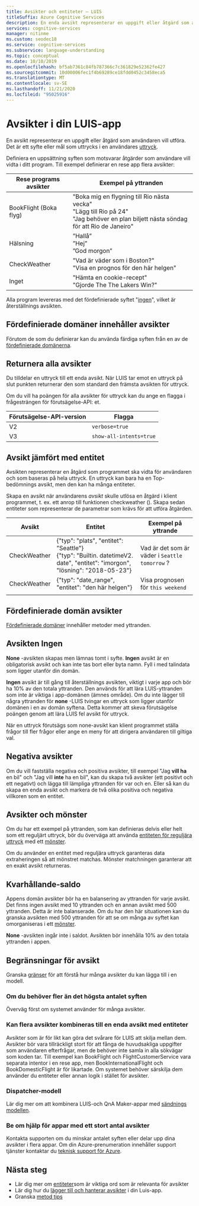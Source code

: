 ```yaml
---
title: Avsikter och entiteter – LUIS
titleSuffix: Azure Cognitive Services
description: En enda avsikt representerar en uppgift eller åtgärd som användaren vill utföra. Det är ett syfte eller mål som uttrycks i en användares uttryck. Definiera en uppsättning syften som motsvarar åtgärder som användare vill vidta i ditt program.
services: cognitive-services
manager: nitinme
ms.custom: seodec18
ms.service: cognitive-services
ms.subservice: language-understanding
ms.topic: conceptual
ms.date: 10/10/2019
ms.openlocfilehash: bf5ab7361c84fb787366c7c361829e52362fe427
ms.sourcegitcommit: 10d00006fec1f4b69289ce18fdd0452c3458eca5
ms.translationtype: MT
ms.contentlocale: sv-SE
ms.lasthandoff: 11/21/2020
ms.locfileid: "95025916"
---
```

# <a name="intents-in-your-luis-app"></a>Avsikter i din LUIS-app

En avsikt representerar en uppgift eller åtgärd som användaren vill utföra. Det är ett syfte eller mål som uttrycks i en användares [uttryck](luis-concept-utterance.md).

Definiera en uppsättning syften som motsvarar åtgärder som användare vill vidta i ditt program. Till exempel definierar en rese app flera avsikter:

Rese programs avsikter   |   Exempel på yttranden   |
------|------|
 BookFlight (Boka flyg)     |   "Boka mig en flygning till Rio nästa vecka" <br/> "Lägg till Rio på 24" <br/> "Jag behöver en plan biljett nästa söndag för att Rio de Janeiro"    |
 Hälsning     |   ”Hallå” <br/>”Hej” <br/>”God morgon”  |
 CheckWeather | "Vad är väder som i Boston?" <br/> "Visa en prognos för den här helgen" |
 Inget         | "Hämta en cookie-recept"<br>"Gjorde The The Lakers Win?" |

Alla program levereras med det fördefinierade syftet "[ingen](#none-intent)", vilket är återställnings avsikten.

## <a name="prebuilt-domains-provide-intents"></a>Fördefinierade domäner innehåller avsikter
Förutom de som du definierar kan du använda färdiga syften från en av de [fördefinierade domänerna](./howto-add-prebuilt-models.md).

## <a name="return-all-intents-scores"></a>Returnera alla avsikter
Du tilldelar en uttryck till ett enda avsikt. När LUIS tar emot en uttryck på slut punkten returnerar den som standard den främsta avsikten för uttryck.

Om du vill ha poängen för alla avsikter för uttryck kan du ange en flagga i frågesträngen för förutsägelse-API: et.

|Förutsägelse-API-version|Flagga|
|--|--|
|V2|`verbose=true`|
|V3|`show-all-intents=true`|

## <a name="intent-compared-to-entity"></a>Avsikt jämfört med entitet
Avsikten representerar en åtgärd som programmet ska vidta för användaren och som baseras på hela uttryck. En uttryck kan bara ha en Top-bedömnings avsikt, men den kan ha många entiteter.

<a name="how-do-intents-relate-to-entities"></a>

Skapa en avsikt när användarens _avsikt_ skulle utlösa en åtgärd i klient programmet, t. ex. ett anrop till funktionen checkweather (). Skapa sedan entiteter som representerar de parametrar som krävs för att utföra åtgärden.

|Avsikt   | Entitet | Exempel på yttrande   |
|------------------|------------------------------|------------------------------|
| CheckWeather | {"typ": "plats", "entitet": "Seattle"}<br>{"typ": "Builtin. datetimeV2. date", "entitet": "imorgon", "lösning": "2018-05-23"} | Vad är det som är väder i `Seattle` `tomorrow` ? |
| CheckWeather | {"typ": "date_range", "entitet": "den här helgen"} | Visa prognosen för `this weekend` |
||||

## <a name="prebuilt-domain-intents"></a>Fördefinierade domän avsikter

[Fördefinierade domäner](./howto-add-prebuilt-models.md) innehåller metoder med yttranden.

## <a name="none-intent"></a>Avsikten Ingen

**None** -avsikten skapas men lämnas tomt i syfte. **Ingen** avsikt är en obligatorisk avsikt och kan inte tas bort eller byta namn. Fyll i med talindata som ligger utanför din domän.

**Ingen** avsikt är till gång till återställnings avsikten, viktigt i varje app och bör ha 10% av den totala yttranden. Den används för att lära LUIS-yttranden som inte är viktiga i app-domänen (ämnes område). Om du inte lägger till några yttranden för **none** -LUIS tvingar en uttryck som ligger utanför domänen i en av domän syftena. Detta kommer att skeva förutsägelse poängen genom att lära LUIS fel avsikt för uttryck.

När en uttryck förutsägs som none-avsikt kan klient programmet ställa frågor till fler frågor eller ange en meny för att dirigera användaren till giltiga val.

## <a name="negative-intentions"></a>Negativa avsikter
Om du vill fastställa negativa och positiva avsikter, till exempel "Jag **vill ha** en bil" och "Jag vill **inte** ha en bil", kan du skapa två avsikter (ett positivt och ett negativt) och lägga till lämpliga yttranden för var och en. Eller så kan du skapa en enda avsikt och markera de två olika positiva och negativa villkoren som en entitet.

## <a name="intents-and-patterns"></a>Avsikter och mönster

Om du har ett exempel på yttranden, som kan definieras delvis eller helt som ett reguljärt uttryck, bör du överväga att använda [entiteten för reguljära uttryck](luis-concept-entity-types.md#regular-expression-entity) med ett [mönster](luis-concept-patterns.md).

Om du använder en entitet med reguljära uttryck garanteras data extraheringen så att mönstret matchas. Mönster matchningen garanterar att en exakt avsikt returneras.

## <a name="intent-balance"></a>Kvarhållande-saldo
Appens domän avsikter bör ha en balansering av yttranden för varje avsikt. Det finns ingen avsikt med 10 yttranden och en annan avsikt med 500 yttranden. Detta är inte balanserade. Om du har den här situationen kan du granska avsikten med 500 yttranden för att se om många av syftet kan omorganiseras i ett [mönster](luis-concept-patterns.md).

**None** -avsikten ingår inte i saldot. Avsikten bör innehålla 10% av den totala yttranden i appen.

## <a name="intent-limits"></a>Begränsningar för avsikt
Granska [gränser](luis-limits.md#model-boundaries) för att förstå hur många avsikter du kan lägga till i en modell.

### <a name="if-you-need-more-than-the-maximum-number-of-intents"></a>Om du behöver fler än det högsta antalet syften
Överväg först om systemet använder för många avsikter.

### <a name="can-multiple-intents-be-combined-into-single-intent-with-entities"></a>Kan flera avsikter kombineras till en enda avsikt med entiteter
Avsikter som är för likt kan göra det svårare för LUIS att skilja mellan dem. Avsikter bör vara tillräckligt stort för att fånga de huvudsakliga uppgifter som användaren efterfrågar, men de behöver inte samla in alla sökvägar som koden tar. Till exempel kan BookFlight och FlightCustomerService vara separata intentor i en rese app, men BookInternationalFlight och BookDomesticFlight är för likartade. Om systemet behöver särskilja dem använder du entiteter eller annan logik i stället för avsikter.

### <a name="dispatcher-model"></a>Dispatcher-modell
Lär dig mer om att kombinera LUIS-och QnA Maker-appar med [sändnings modellen](luis-concept-enterprise.md#when-you-need-to-combine-several-luis-and-qna-maker-apps).

### <a name="request-help-for-apps-with-significant-number-of-intents"></a>Be om hjälp för appar med ett stort antal avsikter
Kontakta supporten om du minskar antalet syften eller delar upp dina avsikter i flera appar. Om din Azure-prenumeration innehåller support tjänster kontaktar du [teknisk support för Azure](https://azure.microsoft.com/support/options/).

## <a name="next-steps"></a>Nästa steg

* Lär dig mer om [entiteter](luis-concept-entity-types.md)som är viktiga ord som är relevanta för avsikter
* Lär dig hur du [lägger till och hanterar avsikter](luis-how-to-add-intents.md) i din Luis-app.
* Granska [metod tips](luis-concept-best-practices.md)